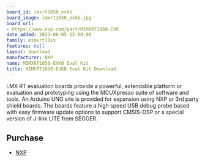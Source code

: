 ```yaml
---
board_id: imxrt1050_evkb
board_image: imxrt1050_evkb.jpg
board_url:
- https://www.nxp.com/part/MIMXRT1060-EVK
date_added: 2023-06-05 12:00:00
family: mimxrt10xx
features: null
layout: download
manufacturer: NXP
name: MIMXRT1050-EVKB Eval Kit
title: MIMXRT1050-EVKB Eval Kit Download
---
```


i.MX RT evaluation boards provide a powerful, extendable platform or evaluation and prototyping using the MCUXpresso suite of software and tools. An Arduino UNO site is provided for expansion using NXP or 3rd party shield boards. The boards feature a high speed USB debug probe based with easy firmware update options to support CMSIS-DSP or a special version of J-link LITE from SEGGER.

## Purchase
* [NXP](https://www.nxp.com/part/MIMXRT1060-EVKB)
